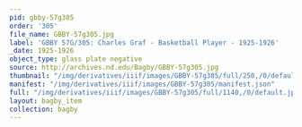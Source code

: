 ```yaml
---
pid: gbby-57g305
order: '305'
file_name: GBBY-57g305.jpg
label: 'GBBY 57G/305: Charles Graf - Basketball Player - 1925-1926'
_date: 1925-1926
object_type: glass plate negative
source: http://archives.nd.edu/Bagby/GBBY-57g305.jpg
thumbnail: "/img/derivatives/iiif/images/GBBY-57g305/full/250,/0/default.jpg"
manifest: "/img/derivatives/iiif/images/GBBY-57g305/manifest.json"
full: "/img/derivatives/iiif/images/GBBY-57g305/full/1140,/0/default.jpg"
layout: bagby_item
collection: bagby
---
```


